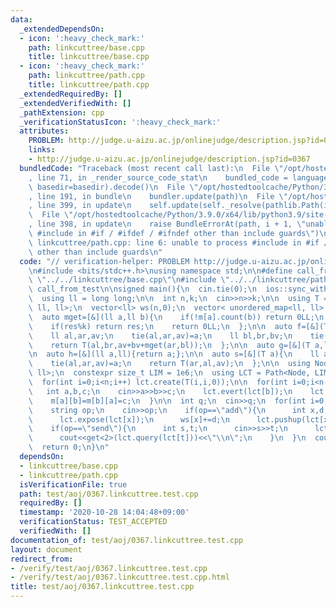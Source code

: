 ```yaml
---
data:
  _extendedDependsOn:
  - icon: ':heavy_check_mark:'
    path: linkcuttree/base.cpp
    title: linkcuttree/base.cpp
  - icon: ':heavy_check_mark:'
    path: linkcuttree/path.cpp
    title: linkcuttree/path.cpp
  _extendedRequiredBy: []
  _extendedVerifiedWith: []
  _pathExtension: cpp
  _verificationStatusIcon: ':heavy_check_mark:'
  attributes:
    PROBLEM: http://judge.u-aizu.ac.jp/onlinejudge/description.jsp?id=0367
    links:
    - http://judge.u-aizu.ac.jp/onlinejudge/description.jsp?id=0367
  bundledCode: "Traceback (most recent call last):\n  File \"/opt/hostedtoolcache/Python/3.9.0/x64/lib/python3.9/site-packages/onlinejudge_verify/documentation/build.py\"\
    , line 71, in _render_source_code_stat\n    bundled_code = language.bundle(stat.path,\
    \ basedir=basedir).decode()\n  File \"/opt/hostedtoolcache/Python/3.9.0/x64/lib/python3.9/site-packages/onlinejudge_verify/languages/cplusplus.py\"\
    , line 191, in bundle\n    bundler.update(path)\n  File \"/opt/hostedtoolcache/Python/3.9.0/x64/lib/python3.9/site-packages/onlinejudge_verify/languages/cplusplus_bundle.py\"\
    , line 399, in update\n    self.update(self._resolve(pathlib.Path(included), included_from=path))\n\
    \  File \"/opt/hostedtoolcache/Python/3.9.0/x64/lib/python3.9/site-packages/onlinejudge_verify/languages/cplusplus_bundle.py\"\
    , line 398, in update\n    raise BundleErrorAt(path, i + 1, \"unable to process\
    \ #include in #if / #ifdef / #ifndef other than include guards\")\nonlinejudge_verify.languages.cplusplus_bundle.BundleErrorAt:\
    \ linkcuttree/path.cpp: line 6: unable to process #include in #if / #ifdef / #ifndef\
    \ other than include guards\n"
  code: "// verification-helper: PROBLEM http://judge.u-aizu.ac.jp/onlinejudge/description.jsp?id=0367\n\
    \n#include <bits/stdc++.h>\nusing namespace std;\n\n#define call_from_test\n#include\
    \ \"../../linkcuttree/base.cpp\"\n#include \"../../linkcuttree/path.cpp\"\n#undef\
    \ call_from_test\n\nsigned main(){\n  cin.tie(0);\n  ios::sync_with_stdio(0);\n\
    \  using ll = long long;\n\n  int n,k;\n  cin>>n>>k;\n\n  using T = tuple<ll,\
    \ ll, ll>;\n  vector<ll> ws(n,0);\n  vector< unordered_map<ll, ll> > m(n);\n\n\
    \  auto mget=[&](ll a,ll b){\n    if(!m[a].count(b)) return 0LL;\n    ll res=ws[a]+ws[b]+m[a][b];\n\
    \    if(res%k) return res;\n    return 0LL;\n  };\n\n  auto f=[&](T a,T b){\n\
    \    ll al,ar,av;\n    tie(al,ar,av)=a;\n    ll bl,br,bv;\n    tie(bl,br,bv)=b;\n\
    \    return T(al,br,av+bv+mget(ar,bl));\n  };\n\n  auto g=[&](T a,ll){return a;};\n\
    \n  auto h=[&](ll a,ll){return a;};\n\n  auto s=[&](T a){\n    ll al,ar,av;\n\
    \    tie(al,ar,av)=a;\n    return T(ar,al,av);\n  };\n\n  using Node = NodeBase<T,\
    \ ll>;\n  constexpr size_t LIM = 1e6;\n  using LCT = Path<Node, LIM>;\n  LCT lct(f,g,h,s,0);\n\
    \  for(int i=0;i<n;i++) lct.create(T(i,i,0));\n\n  for(int i=0;i<n-1;i++){\n \
    \   int a,b,c;\n    cin>>a>>b>>c;\n    lct.evert(lct[b]);\n    lct.link(lct[a],lct[b]);\n\
    \    m[a][b]=m[b][a]=c;\n  }\n\n  int q;\n  cin>>q;\n  for(int i=0;i<q;i++){\n\
    \    string op;\n    cin>>op;\n    if(op==\"add\"){\n      int x,d;\n      cin>>x>>d;\n\
    \      lct.expose(lct[x]);\n      ws[x]+=d;\n      lct.pushup(lct[x]);\n    }\n\
    \    if(op==\"send\"){\n      int s,t;\n      cin>>s>>t;\n      lct.evert(lct[s]);\n\
    \      cout<<get<2>(lct.query(lct[t]))<<\"\\n\";\n    }\n  }\n  cout<<flush;\n\
    \  return 0;\n}\n"
  dependsOn:
  - linkcuttree/base.cpp
  - linkcuttree/path.cpp
  isVerificationFile: true
  path: test/aoj/0367.linkcuttree.test.cpp
  requiredBy: []
  timestamp: '2020-10-28 14:04:48+09:00'
  verificationStatus: TEST_ACCEPTED
  verifiedWith: []
documentation_of: test/aoj/0367.linkcuttree.test.cpp
layout: document
redirect_from:
- /verify/test/aoj/0367.linkcuttree.test.cpp
- /verify/test/aoj/0367.linkcuttree.test.cpp.html
title: test/aoj/0367.linkcuttree.test.cpp
---
```

